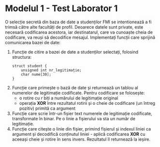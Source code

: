 # Modelul 1 - Test Laborator 1

O selecție secretă din baza de date a studenților FMI se intentionează a fi trimsă către alte facultăți de profil. Deoarece datele sunt private, este necesară codificarea acestora, iar destinatarul, care va cunoaște cheia de codificare, va reuși să decodifice mesajul. Implementați funcții care sprijină comunicarea bazei de date:

1. Funcție de citire a bazei de date a studenților selectați, folosind structura:
    ```
    struct student {
        unsigned int nr_legitimație;
        char nume[30];
    }
    ```
2. Funcție care primește o bază de date și returnează un tablou al numerelor de legitimație codificate. Pentru codificare se folosește:
    - o rotire cu *r* biți a numărului de legitimație original
    - operația **XOR** între rezultatul rotirii și o cheie de codificare (un întreg pozitiv) primită ca argument
3. Funcție care scrie într-un fișier text numerele de legitimație codificate, transformate în binar. Pe o linie a fișierului va sta un număr de legitimație.
4. Funcție care citește o linie din fișier, primind fișierul și indexul liniei ca argument și decodifică conținutul liniei - aplică codificarea **XOR** cu aceeași cheie și rotire în sens invers. Rezultatul îl returnează la ieșire.